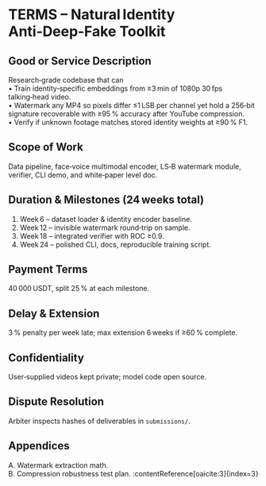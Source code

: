 # TERMS – Natural Identity Anti‑Deep‑Fake Toolkit

## Good or Service Description
Research‑grade codebase that can  
• Train identity‑specific embeddings from ≥3 min of 1080p 30 fps talking‑head video.  
• Watermark any MP4 so pixels differ ≤1 LSB per channel yet hold a 256‑bit signature recoverable with ≥95 % accuracy after YouTube compression.  
• Verify if unknown footage matches stored identity weights at ≥90 % F1.

## Scope of Work
Data pipeline, face‑voice multimodal encoder, LS‑B watermark module, verifier, CLI demo, and white‑paper level doc.

## Duration & Milestones (24 weeks total)
1. Week 6 – dataset loader & identity encoder baseline.  
2. Week 12 – invisible watermark round‑trip on sample.  
3. Week 18 – integrated verifier with ROC ≥0.9.  
4. Week 24 – polished CLI, docs, reproducible training script.

## Payment Terms
40 000 USDT, split 25 % at each milestone.

## Delay & Extension
3 % penalty per week late; max extension 6 weeks if ≥60 % complete.

## Confidentiality
User‑supplied videos kept private; model code open source.

## Dispute Resolution
Arbiter inspects hashes of deliverables in `submissions/`.

## Appendices
A. Watermark extraction math.  
B. Compression robustness test plan. :contentReference[oaicite:3]{index=3}
